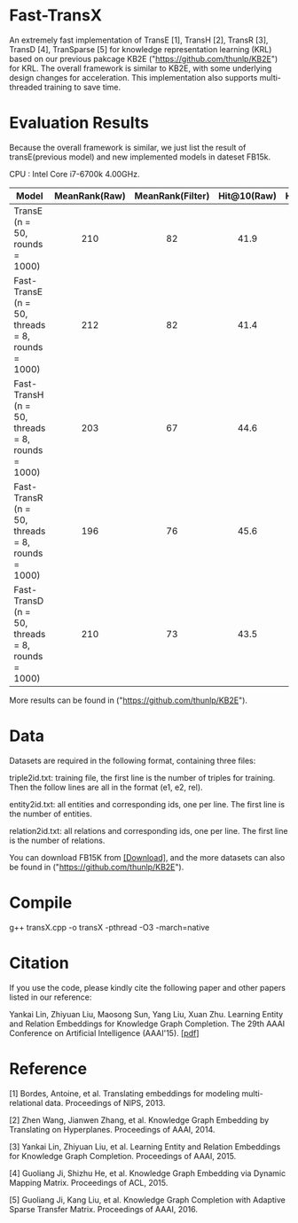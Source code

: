 # Fast-TransX

An extremely fast implementation of TransE [1], TransH [2], TransR [3], TransD [4], TranSparse [5] for knowledge representation learning (KRL) based on our previous pakcage KB2E ("https://github.com/thunlp/KB2E") for KRL. The overall framework is similar to KB2E, with some underlying design changes for acceleration. This implementation also supports multi-threaded training to save time.

# Evaluation Results

Because the overall framework is similar, we just list the result of transE(previous model) and new implemented models in dateset FB15k.

CPU : Intel Core i7-6700k 4.00GHz.

| Model | MeanRank(Raw)	| MeanRank(Filter)	| Hit@10(Raw)	| Hit@10(Filter)|Time|
| ----- |:-------------:| :----------------:|:-----------:|:-------------:|:---:|
|TransE (n = 50, rounds = 1000)|210|82|41.9|61.3|59m47s|
|Fast-TransE (n = 50, threads = 8, rounds = 1000)|212|82|41.4|59.7|45s|
|Fast-TransH (n = 50, threads = 8, rounds = 1000)|203|67|44.6|63.1|2m24s|
|Fast-TransR (n = 50, threads = 8, rounds = 1000)|196|76|45.6|69.1|19m34s|
|Fast-TransD (n = 50, threads = 8, rounds = 1000)|210|73|43.5|64|3m19s|

More results can be found in ("https://github.com/thunlp/KB2E").

# Data

Datasets are required in the following format, containing three files:

triple2id.txt: training file, the first line is the number of triples for training. Then the follow lines are all in the format (e1, e2, rel).

entity2id.txt: all entities and corresponding ids, one per line. The first line is the number of entities.

relation2id.txt: all relations and corresponding ids, one per line. The first line is the number of relations.

You can download FB15K from [[Download]](http://pan.baidu.com/s/1eRD9B4A), and the more datasets can also be found in ("https://github.com/thunlp/KB2E").

# Compile

g++ transX.cpp -o transX -pthread -O3 -march=native

# Citation

If you use the code, please kindly cite the following paper and other papers listed in our reference:

Yankai Lin, Zhiyuan Liu, Maosong Sun, Yang Liu, Xuan Zhu. Learning Entity and Relation Embeddings for Knowledge Graph Completion. The 29th AAAI Conference on Artificial Intelligence (AAAI'15). [[pdf]](http://nlp.csai.tsinghua.edu.cn/~lzy/publications/aaai2015_transr.pdf)

# Reference

[1] Bordes, Antoine, et al. Translating embeddings for modeling multi-relational data. Proceedings of NIPS, 2013.

[2]	Zhen Wang, Jianwen Zhang, et al. Knowledge Graph Embedding by Translating on Hyperplanes. Proceedings of AAAI, 2014.

[3] Yankai Lin, Zhiyuan Liu, et al. Learning Entity and Relation Embeddings for Knowledge Graph Completion. Proceedings of AAAI, 2015.

[4] Guoliang Ji, Shizhu He, et al. Knowledge Graph Embedding via Dynamic Mapping Matrix. Proceedings of ACL, 2015.

[5] Guoliang Ji, Kang Liu, et al. Knowledge Graph Completion with Adaptive Sparse Transfer Matrix. Proceedings of AAAI, 2016.
